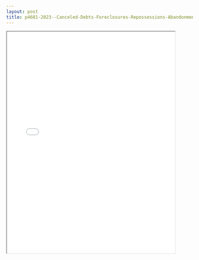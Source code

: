 ```yaml
---
layout: post
title: p4681-2023--Canceled-Debts-Foreclosures-Repossessions-Abandonments
---
```


<div class="pdf-container">
<iframe src="/ea/_pdf-2-md/p4681-2023--Canceled-Debts-Foreclosures-Repossessions-Abandonments.pdf" height="600" width="90%" allowFullScreen="true"></iframe>
</div>

